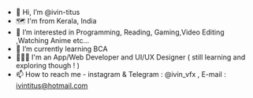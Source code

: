 - 👋 Hi, I’m @ivin-titus
- 🗺️ I'm from Kerala, India
- 👀 I’m interested in Programming, Reading, Gaming,Video Editing ,Watching Anime etc...
- 🌱 I’m currently learning BCA
- 👨🏻‍💻 I'm an App/Web Developer and UI/UX Designer ( still learning and exploring though ! )
- 📫 How to reach me - instagram & Telegram : @ivin_vfx , E-mail : ivintitus@hotmail.com
